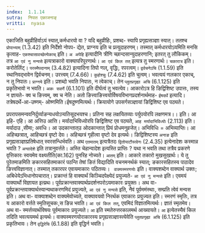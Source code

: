 ```yaml
---
index:  1.1.14
sutra:  निपात एकाजनाङ्
vritti:  nyasa
---
```


एकाजिति बहुव्रीहिर्वाऽयं स्यात्,कर्मधारयो वा ? यदि बहुव्रीहिः, प्रशब्द-
स्यापि प्रगृह्यसञ्ज्ञा स्यात्। ततश्च `प्रोपाभ्याम्` (1.3.42) इति निर्देशो नोपप-
द्येत, प्राग्नय इति च प्रत्युदाहरणम्। तस्मात् कर्मधारयोऽयमिति मनसि कृत्वाह- `एकश्चासावच्छेत्येकाच्` इति। `अ अपेहि` इत्यादीनि त्रीणि च्छान्दसान्युदाहरणानि;
इतरत् तु लौकिकम्। तत्र `आ एवं नु मन्यसे` इत्यत्राकारो वाक्यापरिपूरणार्थः। `आ
एवं किल तत्` इत्यत्र तु स्मरणार्थः। `चकारात्र` इति। करोतेर्लिट्। `परस्मैपदानाम्` (3.4.82) इत्यादिना तिपो णल्, वृद्धिः, रपरत्वम्। `द्वर्वचनेऽचि` (1.1.59) इति
स्थानिवद्भावेन द्विर्वचनम्। उरत्त्वम् (7.4.66)। `कुहोश्चुः` (7.4.62)
इति चुत्वम्। भवत्ययं णलकार एकाच्, न तु निपातः।
`प्राग्नये` इति। प्रशब्दो भवति निपातः, न त्वेकाच्। तेन `प्लुतप्रगृह्या अचि` (6.1.125) इति प्रकृतिभावो न भवति। `अकः सवर्णे` (6.1.101) इति दीर्घत्वं
तु भवत्येव।
आकारोऽत्र हि ङिद्विशिष्ट उपात्तः, तस्य न ज्ञायते- क्व च ङित्त्वम्, क्व च नेति। अतो ङित्त्वाङित्त्वयोर्विषयविभागप्रदर्शनार्थमाह- `ईषदर्थे` इत्यादि।
तत्रेषदर्थे-आ-उष्णम्- ओष्णमिति।ईषदुष्णमित्यर्थः। क्रियायोगे उपसर्गसञ्ज्ञायां
ङिद्विशिष्ट एव पठ्यते।

प्रपरापसमन्ववनिर्दुर्व्याङन्यधयोऽप्यतिसूदभयश्च।
प्रतिना सह लक्षयितव्याः पर्युपयोरपि लक्षणमत्र।। इति।
आ इहि- एहि। आ अत्तिउ आत्ति। मर्यादाभिविध्योरपि ङिद्विशिष्ट एव पठ्यते, `आह
मर्यादाभिविध्योः` (2.113) इति। मर्यादाउ ,सीमा; अवधिः। आ उदकान्तात्उ ओदकान्तात्
प्रियं प्रोधमनुव्रजेत्। अभिविधिः = अभिव्याप्तिः। आ अहिच्छत्रात्, आहिच्छत्रं
वृष्टो देवः। अहिच्छत्रं गृहीत्वा वृष्टो देव इत्यर्थः। ङिद्विशिष्टस्य `अनाङ` इति प्रगृह्यसञ्ज्ञाप्रतिषेधात् स्वरसन्धिर्भवति। अथ `एतमातम्` इत्यत्रैतदः `द्वितोयाटौस्त्वेनः` (2.4.35) इत्येनादेशः कस्मान्न भवति ? `अन्वादेशे` इति तत्रानुवर्त्तते। अस्ति चेहान्वादेश इत्यस्ति प्राप्तिः ? यथा न भवति तथा तत्रैव प्रकरणे वृत्तिकारः स्वयमेव वक्ष्यतीति(का.162) पुनरिह नोच्यते। `आतम्` इति। आकारे तकारो मुखसुखार्थः। ये तु पुरेतमाङमिति ङकारसहितमाकारं पठन्ति तेषां ङितं विद्यादिति वचनमनर्थकं स्यात्; ङकारसहितस्य पाठादेव ङित्त्वविज्ञानात्। तस्मात् तकारपर एवायमाकारः पठितव्यः। `
वाक्यस्मरणयोः` इति। वाक्यशब्देन वाक्यार्थ उक्तः; अबिधेयेऽभिधानोपचारात्। प्रक्रान्तं हि वाक्यार्थं किञ्चिदपेक्ष्येदं प्रयुज्यते- `आ एवं नु मन्यसे` इति। एवमयं वाक्यार्थो विज्ञायत इत्य्रथः। पूर्वप्रक्रान्तवाक्यार्थप्रदर्शनपरोऽयमाकारः
प्रयुक्तः। अथ वा- पूर्वप्रक्रान्तवाक्यार्थस्यान्यथाकरणमिदं प्रयुज्यते, `आ एवं नु मन्यसे` इति, नैवं पूर्वममंस्थाः, सम्प्रति त्वेवं मन्यस इति। अथ वा- वाक्याशब्देन वाक्यमेवोच्यते, वाक्यावयवो निरर्थक एवाकारः प्रयुज्यत इति। स्मरणं स्मृतिः, तत्र य आकारो वर्त्तते स्मृतिसूचकः,स ङिन्न भवति। `आ एवं किल तत्`, एवमिदं विज्ञातमित्यर्थः। ज्ञातं स्मृतमेव। अथ वा- स्मर्त्तव्यार्थविषयः पूर्वमाकारः प्रयुज्यते। `आ`
इति स्मतेरुत्तरकालमर्थ आख्यायते। `आ` इत्येतस्यैवं किल तदिति भवत्ययमर्थ इत्यर्थः। वाक्यस्मरणयोराकारस्य प्रगृह्यसञ्ज्ञास्त्येवेति `प्लुतप्रगृह्या अचि` (6.1.125) इति प्रकृतिभावः। तेन `वृद्धिरेचि` (6.1.88) इति वृद्धिर्न भवति।

